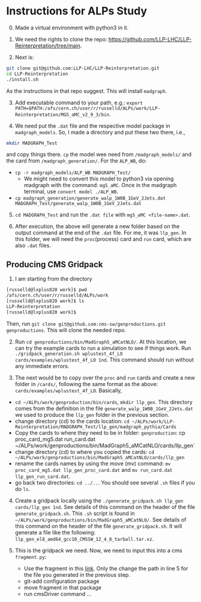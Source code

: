 # Instructions for ALPs Study
0. Made a virtual environment with python3 in it.

1. We need the rights to clone the repo: https://github.com/LLP-LHC/LLP-Reinterpretation/tree/main.
2. Next is: 
```bash
git clone git@github.com:LLP-LHC/LLP-Reinterpretation.git
cd LLP-Reinterpretation
./install.sh
```
As the instructions in that repo suggest. This will install `madgraph`.

3. Add executable command to your path, e.g.: `export PATH=$PATH:/afs/cern.ch/user/r/russelld/ALPs/work/LLP-Reinterpretation/MG5_aMC_v2_9_3/bin`.

4. We need put the `.dat` file and the respective model package in `madgraph_models`. So, I made a directory and put these two there, i.e.,
```bash
mkdir MADGRAPH_Test
```
and copy things there. `cp` the model wee need from `/madgraph_models/` and the card from `/madgraph_generation/`. For the `ALP_WB`, do:
 * `cp -r madgraph_models/ALP_WB MADGRAPH_Test/`
    * We might need to convert this model to python3 via opening madgraph with the command: `mg5_aMC`. Once in the madgraph terminal, use `convert model ./ALP_WB`. 
 * `cp madgraph_generation/generate_walp_1W0B_1GeV_2Jets.dat MADGRAPH_Test/generate_walp_1W0B_1GeV_2Jets.dat`

5. `cd MADGRAPH_Test` and run the `.dat file` with `mg5_aMC <file-name>.dat`.

6. After execution, the above will generate a new folder based on the output command at the end of the `.dat` file. For me, it was `llp_gen`. In this folder, we will need the `proc`(process) card and `run` card, which are also `.dat` files.


## Producing CMS Gridpack

1. I am starting from the directory 
```bash
[russelld@lxplus820 work]$ pwd
/afs/cern.ch/user/r/russelld/ALPs/work
[russelld@lxplus820 work]$ ls
LLP-Reinterpretation
[russelld@lxplus820 work]$
```
Then, run `git clone git@github.com:cms-sw/genproductions.git genproductions`. This will clone the needed repo.

2. Run `cd genproductions/bin/MadGraph5_aMCatNLO/`. At this location, we can try the example cards to run a simulation to see if things work. Run `./gridpack_generation.sh wplustest_4f_LO cards/examples/wplustest_4f_LO 1nd`. This command should run without any immediate errors.

3. The next would be to copy over the `proc` and `run` cards and create a new folder in `/cards/`, following the same format as the above: `cards/examples/wplustest_4f_LO`. Basically,
  * `cd ~/ALPs/work/genproduction/bin/cards`, `mkdir llp_gen`. This directory comes from the definition in the file `generate_walp_1W0B_1GeV_2Jets.dat` we used to produce the `llp_gen` folder in the previous section.
  * change directory (cd) to the cards location: `cd ~/ALPs/work/LLP-Reinterpretation/MADGRAPH_Test/llp_gen/madgraph_pythia/Cards`
  * Copy the cards to where they need to be in folder: `genproduction`: cp proc_card_mg5.dat run_card.dat ~/ALPs/work/genproductions/bin/MadGraph5_aMCatNLO/cards/llp_gen`
  * change directory (cd) to where you copied the cards:  `cd ~/ALPs/work/genproductions/bin/MadGraph5_aMCatNLO/cards/llp_gen` 
  * rename the cards names by using the move (mv) command: `mv proc_card_mg5.dat llp_gen_proc_card.dat` and `mv run_card.dat llp_gen_run_card.dat`.
  * go back two directories: `cd ../..`. You should see several `.sh` files if you do `ls`.


4. Create a gridpack locally using the `./generate_gridpack.sh llp_gen cards/llp_gen 1nd`. See details of this command on the header of the file `generate_gridpack.sh`. This `.sh` script is found in `~/ALPs/work/genproductions/bin/MadGraph5_aMCatNLO/`. See details of this command on the header of the file `generate_gridpack.sh`. It will generate a file like the following: `llp_gen_el8_amd64_gcc10_CMSSW_12_4_8_tarball.tar.xz`.

5. This is the gridpack we need. Now, we need to input this into a cms `fragment.py`:
   *  Use the fragment in this [link](https://gist.github.com/Brainz22/8538908efe29ab002eb1863be3db0589). Only the change the path in line 5 for the file you generated in the previous step.
   * git-add configuration package
   * move fragment in that package
   * run cmsDriver command ...



